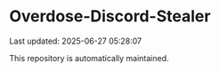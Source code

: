 # Overdose-Discord-Stealer

Last updated: 2025-06-27 05:28:07

This repository is automatically maintained.
